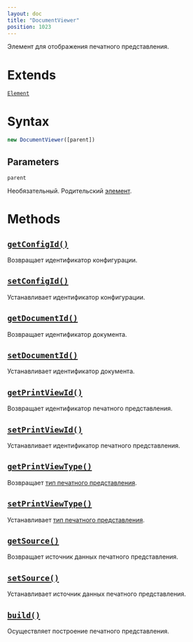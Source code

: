 ```yaml
---
layout: doc
title: "DocumentViewer"
position: 1023
---
```


Элемент для отображения печатного представления.

# Extends

[`Element`](../../KeyConcepts/Element/)

# Syntax

```js
new DocumentViewer([parent])
```

## Parameters

`parent`

Необязательный. Родительский [элемент](../../KeyConcepts/Element/).

# Methods

## [`getConfigId()`](DocumentViewer.getConfigId/)

Возвращает идентификатор конфигурации.

## [`setConfigId()`](DocumentViewer.setConfigId/)

Устанавливает идентификатор конфигурации.

## [`getDocumentId()`](DocumentViewer.getDocumentId/)

Возвращает идентификатор документа.

## [`setDocumentId()`](DocumentViewer.setDocumentId/)

Устанавливает идентификатор документа.

## [`getPrintViewId()`](DocumentViewer.getPrintViewId/)

Возвращает идентификатор печатного представления.

## [`setPrintViewId()`](DocumentViewer.setPrintViewId/)

Устанавливает идентификатор печатного представления.

## [`getPrintViewType()`](DocumentViewer.getPrintViewType/)

Возвращает [тип печатного представления](PrintViewType/).

## [`setPrintViewType()`](DocumentViewer.setPrintViewType/)

Устанавливает [тип печатного представления](PrintViewType/).

## [`getSource()`](DocumentViewer.getSource/)

Возвращает источник данных печатного представления.

## [`setSource()`](DocumentViewer.setSource/)

Устанавливает источник данных печатного представления.

## [`build()`](DocumentViewer.build/)

Осуществляет построение печатного представления.
